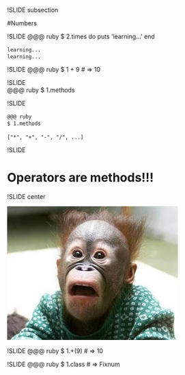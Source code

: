 !SLIDE subsection

#Numbers

!SLIDE
    @@@ ruby
    $ 2.times do puts 'learning...' end
    
    learning...
    learning...

!SLIDE
    @@@ ruby
	  $ 1 + 9 # => 10

!SLIDE    
    @@@ ruby
    $ 1.methods

!SLIDE

    @@@ ruby
    $ 1.methods
    
    ["*", "+", "-", "/", ...]

!SLIDE

#  Operators are methods!!!

!SLIDE center

![Amazed](amazed.jpg)
    
!SLIDE
    @@@ ruby
    $ 1.+(9) # => 10
	
!SLIDE
    @@@ ruby
    $ 1.class # => Fixnum	
